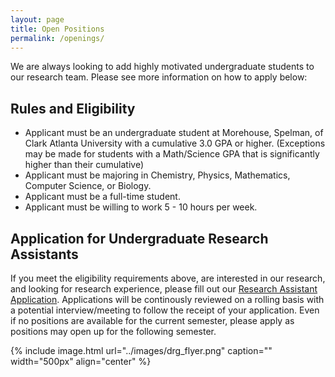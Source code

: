 ```yaml
---
layout: page
title: Open Positions
permalink: /openings/
---
```


We are always looking to add highly motivated undergraduate students to our research team. Please see more information on how to apply below:

## Rules and Eligibility
* Applicant must be an undergraduate student at Morehouse, Spelman, of Clark Atlanta University  with a cumulative 3.0 GPA or higher. (Exceptions may be made for students with a Math/Science GPA that is significantly higher than their cumulative)
* Applicant must be majoring in Chemistry, Physics, Mathematics, Computer Science, or Biology. 
* Applicant must be a full-time student.
* Applicant must be willing to work 5 - 10 hours per week.

## Application for Undergraduate Research Assistants
If you meet the eligibility requirements above, are interested in our research, and looking for research experience, please fill out our [Research Assistant Application](https://docs.google.com/forms/d/e/1FAIpQLScJuBRd-YTUQCNpyaD2X-PpqO2uhhuToKGv98hfDqTs_mmXsw/viewform?usp=sf_link). Applications will be continously reviewed on a rolling basis with a potential interview/meeting to follow the receipt of your application. Even if no positions are available for the current semester, please apply as positions may open up for the following semester.

{% include image.html url="../images/drg_flyer.png" caption="" width="500px" align="center" %} 
